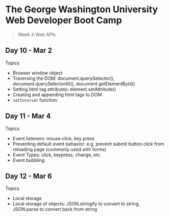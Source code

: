 # **The George Washington University Web Developer Boot Camp**
> Week 4 Web APIs

## **Day 10 - Mar 2**
Topics
- Browser window object
- Traversing the DOM: document.querySelector(), document.querySelectorAll(), document.getElementById()
- Setting html tag attributes: element.setAttribute()
- Creating and appending html tags to DOM
- `setInterval` function: 

## **Day 11 - Mar 4**
Topics
- Event listeners: mouse click, key press
- Preventing default event behavior: e.g. prevent submit button click from reloading page (commonly used with forms)
- Event Types: click, keypress, change, etc.
- Event bubbling

## **Day 12 - Mar 6**
Topics
- Local storage
- Local storage of objects: JSON.stringify to convert to string, JSON.parse to convert back from string